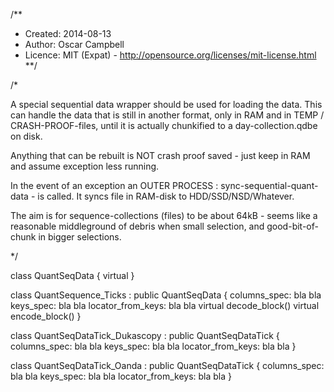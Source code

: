 /**
* Created:  2014-08-13
* Author:   Oscar Campbell
* Licence:  MIT (Expat) - http://opensource.org/licenses/mit-license.html
**/

/*

A special sequential data wrapper should be used for loading the data. This can
handle the data that is still in another format, only in RAM and in TEMP /
CRASH-PROOF-files, until it is actually chunkified to a day-collection.qdbe on
disk.

Anything that can be rebuilt is NOT crash proof saved - just keep in RAM and
assume exception less running.

In the event of an exception an OUTER PROCESS : sync-sequential-quant-data - is
called. It syncs file in RAM-disk to HDD/SSD/NSD/Whatever.

The aim is for sequence-collections (files) to be about 64kB - seems like a
reasonable middleground of debris when small selection, and good-bit-of-chunk
in bigger selections.

*/

class QuantSeqData {
    virtual
}

class QuantSequence_Ticks : public QuantSeqData {
    columns_spec: bla bla
    keys_spec: bla bla
    locator_from_keys: bla bla
    virtual decode_block()
    virtual encode_block()
}



class QuantSeqDataTick_Dukascopy : public QuantSeqDataTick {
    columns_spec: bla bla
    keys_spec: bla bla
    locator_from_keys: bla bla
}



class QuantSeqDataTick_Oanda : public QuantSeqDataTick {
    columns_spec: bla bla
    keys_spec: bla bla
    locator_from_keys: bla bla
}
